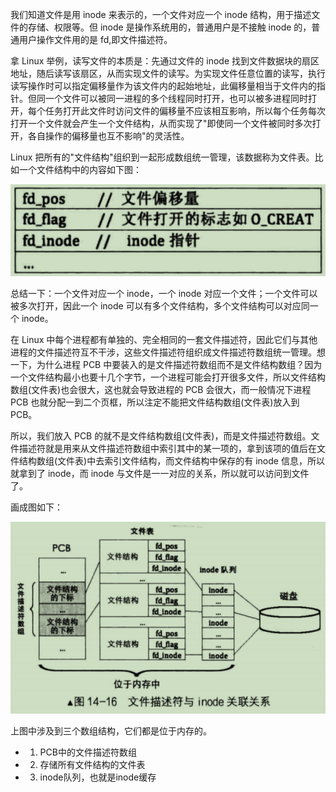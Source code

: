 我们知道文件是用 inode 来表示的，一个文件对应一个 inode 结构，用于描述文件的存储、权限等。但 inode 是操作系统用的，普通用户是不接触 inode 的，普通用户操作文件用的是 fd,即文件描述符。

拿 Linux 举例，读写文件的本质是：先通过文件的 inode 找到文件数据块的扇区地址，随后读写该扇区，从而实现文件的读写。为实现文件任意位置的读写，执行读写操作时可以指定偏移量作为该文件内的起始地址，此偏移量相当于文件内的指针。但同一个文件可以被同一进程的多个线程同时打开，也可以被多进程同时打开，每个任务打开此文件时访问文件的偏移量不应该相互影响，所以每个任务每次打开一个文件就会产生一个文件结构，从而实现了"即使同一个文件被同时多次打开，各自操作的偏移量也互不影响"的灵活性。

Linux 把所有的"文件结构"组织到一起形成数组统一管理，该数据称为文件表。比如一个文件结构中的内容如下图：

![](images/Snipaste_2023-09-03_22-08-27.png)

总结一下：一个文件对应一个 inode，一个 inode 对应一个文件；一个文件可以被多次打开，因此一个 inode 可以有多个文件结构，多个文件结构可以对应同一个 inode。

在 Linux 中每个进程都有单独的、完全相同的一套文件描述符，因此它们与其他进程的文件描述符互不干涉，这些文件描述符组织成文件描述符数组统一管理。想一下，为什么进程 PCB 中要装入的是文件描述符数组而不是文件结构数组？因为一个文件结构最小也要十几个字节，一个进程可能会打开很多文件，所以文件结构数组(文件表)也会很大，这也就会导致进程的 PCB 会很大，而一般情况下进程 PCB 也就分配一到二个页框，所以注定不能把文件结构数组(文件表)放入到 PCB。

所以，我们放入 PCB 的就不是文件结构数组(文件表)，而是文件描述符数组。文件描述符就是用来从文件描述符数组中索引其中的某一项的，拿到该项的值后在文件结构数组(文件表)中去索引文件结构，而文件结构中保存的有 inode 信息，所以就拿到了 inode，而 inode 与文件是一一对应的关系，所以就可以访问到文件了。

画成图如下：

![](images/Snipaste_2023-09-03_22-17-30.png)

上图中涉及到三个数组结构，它们都是位于内存的。
- 1. PCB中的文件描述符数组
- 2. 存储所有文件结构的文件表
- 3. inode队列，也就是inode缓存